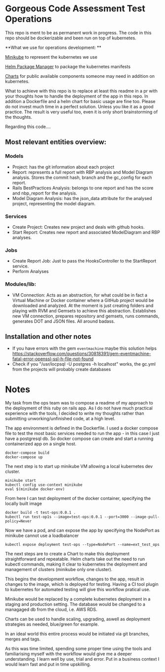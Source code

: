 Gorgeous Code Assessment Test Operations
=======
This repo is ment to be as permanent work in progress.
The code in this repo should be dockerizable and been run on top of
kubernetes.

**What we use for operations development:
**

[Minikube](https://github.com/kubernetes/minikube) to represent the kubernetes we use

[Helm Package Manager](https://github.com/kubernetes/helm) to package the kubernetes manifests

[Charts](https://github.com/kubernetes/charts) for public available components someone may need in addition on kubernetes.

What to achieve with this repo is to replace at least this readme in a pr with your thoughts how to handle the deployment of the app
in this repo. In addition a Dockerfile and a helm chart for basic usage are fine too.
Please do not invest much time in a perfect solution. Unless you like it as a good practice.
The result is very useful too, even it is only short brainstorming of the thoughts.


Regarding this code....


## Most relevant entities overview:

### Models
* Project: has the git information about each project
* Report: represents a full report with RBP analysis and Model Diagram analysis. Stores the commit hash, branch and the gc_config for each report.
* Rails BestPractices Analysis: belongs to one report and has the score and nbp_report for the analysis.
* Model Diagram Analysis: has the json_data attribute for the analysed project, representing the model diagram.

### Services
* Create Project: Creates new project and deals with github hooks.
* Start Report: Creates new report and associated ModelDiagram and RBP analyses.

### Jobs
* Create Report Job: Just to pass the HooksController to the StartReport service.
* Perform Analyses

### Modules/lib:
* VM Connection: Acts as an abstraction, for what could be in fact a Virtual Machine or Docker container where a GitHub project would be downloaded and analyzed. At the moment is just creating folders and playing with RVM and Gemsets to achieve this abstraction. Establishes new VM connection, prepares repository and gemsets, runs commands, generates DOT and JSON files. All around badass.

## Installation and other notes
* If you have errors with the gem `eventmachine` maybe this solution helps <https://stackoverflow.com/questions/30818391/gem-eventmachine-fatal-error-openssl-ssl-h-file-not-found>
* Check if you "/usr/locpsql -U postgres -h localhost" works, the gc.yml from the projects will probably create databases

# Notes

My task from the ops team was to compose a readme of my approach to the deployment of this ruby on rails app. As I do not have much practical experience with the tools, I decided to write my thoughts rather than submitting unworking/unfinished code, at a high level.

The app environment is defined in the Dockerfile.
I used a docker compose file to test the most basic services needed to run the app - in this case I just have a postgresql db.
So docker compose can create and start a running containerized app on a single host.

```
docker-compose build
docker-compose up
```

The next step is to start up minikube VM allowing a local kubernetes dev cluster.

```
minikube start
kubectl config use-context minikube
eval $(minikube docker-env)
```

From here I can test deployment of the docker container, specifying the locally built image

```
docker build -t test-ops:0.0.1 .
kubectl run test-op1s --image=test-ops:0.0.1 --port=3000 --image-pull-policy=Never
```

Now we have a pod, and can expose the app by specifying the NodePort as minikube cannot use a loadbalancer

```
kubectl expose deployment test-ops --type=NodePort --name=ext_test_ops
```

The next steps are to create a Chart to make this deployment straightforward and repeatable.
Helm charts take out the need to run kubectl commands, making it clear to kubernetes the deployment
and management of clusters (minikube only one cluster).

This begins the development workflow, changes to the app, result in changes to the image, which is deployed for testing.
Having a CI tool plugin to kubernetes for automated testing will give this workflow pratical use.

Minikube would be replaced by a complete kubernetes deployment in a staging and production setting. The database would be changed to a managaged db from the cloud, i.e. AWS RDS.

Charts can be used to handle scaling, upgrading, aswell as deployment strategies as needed, blue/green for example.

In an ideal world this entire process would be initiated via git branches, merges and tags.

As this was time limited, spending some proper time using the tools and familiarising myself with the workflow would give me a deeper understanding. I learn well by use, trial and error. Put in a business context I would learn fast and put in time upskilling.